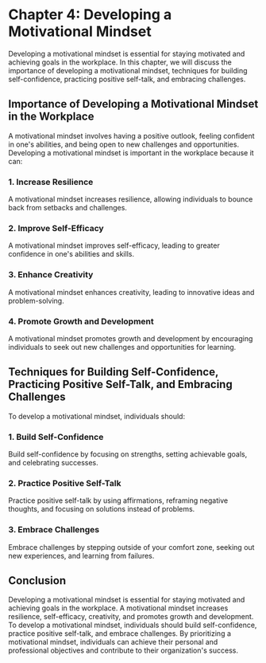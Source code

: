 Chapter 4: Developing a Motivational Mindset
============================================

Developing a motivational mindset is essential for staying motivated and achieving goals in the workplace. In this chapter, we will discuss the importance of developing a motivational mindset, techniques for building self-confidence, practicing positive self-talk, and embracing challenges.

Importance of Developing a Motivational Mindset in the Workplace
----------------------------------------------------------------

A motivational mindset involves having a positive outlook, feeling confident in one's abilities, and being open to new challenges and opportunities. Developing a motivational mindset is important in the workplace because it can:

### 1. Increase Resilience

A motivational mindset increases resilience, allowing individuals to bounce back from setbacks and challenges.

### 2. Improve Self-Efficacy

A motivational mindset improves self-efficacy, leading to greater confidence in one's abilities and skills.

### 3. Enhance Creativity

A motivational mindset enhances creativity, leading to innovative ideas and problem-solving.

### 4. Promote Growth and Development

A motivational mindset promotes growth and development by encouraging individuals to seek out new challenges and opportunities for learning.

Techniques for Building Self-Confidence, Practicing Positive Self-Talk, and Embracing Challenges
------------------------------------------------------------------------------------------------

To develop a motivational mindset, individuals should:

### 1. Build Self-Confidence

Build self-confidence by focusing on strengths, setting achievable goals, and celebrating successes.

### 2. Practice Positive Self-Talk

Practice positive self-talk by using affirmations, reframing negative thoughts, and focusing on solutions instead of problems.

### 3. Embrace Challenges

Embrace challenges by stepping outside of your comfort zone, seeking out new experiences, and learning from failures.

Conclusion
----------

Developing a motivational mindset is essential for staying motivated and achieving goals in the workplace. A motivational mindset increases resilience, self-efficacy, creativity, and promotes growth and development. To develop a motivational mindset, individuals should build self-confidence, practice positive self-talk, and embrace challenges. By prioritizing a motivational mindset, individuals can achieve their personal and professional objectives and contribute to their organization's success.
